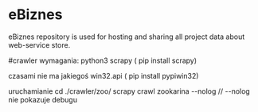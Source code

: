 # eBiznes
eBiznes repository is used for hosting and sharing all project data about web-service store.


#crawler
wymagania:
python3
scrapy ( pip install scrapy)

czasami nie ma jakiegoś win32.api ( pip install pypiwin32)

uruchamianie
cd ./crawler/zoo/
scrapy crawl zookarina --nolog    // --nolog nie pokazuje debugu